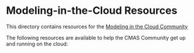 Modeling-in-the-Cloud Resources
==================

This directory contains resources for the [Modeling in the Cloud Community](https://github.com/CMASCenter/modeling-in-the-cloud)

The following resources are available to help the CMAS Community get up and running on the cloud:

